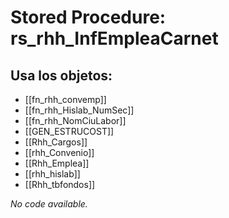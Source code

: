 # Stored Procedure: rs_rhh_InfEmpleaCarnet

## Usa los objetos:
- [[fn_rhh_convemp]]
- [[fn_rhh_Hislab_NumSec]]
- [[fn_rhh_NomCiuLabor]]
- [[GEN_ESTRUCOST]]
- [[Rhh_Cargos]]
- [[rhh_Convenio]]
- [[Rhh_Emplea]]
- [[rhh_hislab]]
- [[Rhh_tbfondos]]

*No code available.*
